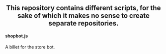 <h2 align="center">This repository contains different scripts, for the sake of which it makes no sense to create separate repositories.</h2>

<h4>shopbot.js</h5>
<p>A billet for the store bot.</p>
